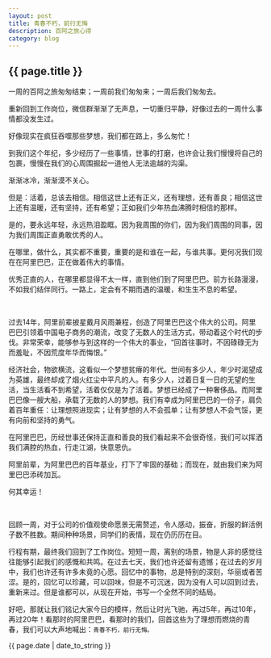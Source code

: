 ```yaml
---
layout: post
title: 青春不朽，前行无悔
description: 百阿之旅心得
category: blog
---
```

<h2> {{ page.title }} </h2>

一周的百阿之旅匆匆结束；一周前我们匆匆来；一周后我们匆匆去。

重新回到工作岗位，微信群渐渐了无声息，一切重归平静，好像过去的一周什么事情都没发生过。

好像现实在疯狂吞噬那些梦想，我们都在路上，多么匆忙！

到我们这个年纪，多少经历了一些事情，世事的打磨，也许会让我们慢慢将自己的包裹，慢慢在我们的心周围掘起一道他人无法逾越的沟渠。

渐渐冰冷，渐渐漠不关心。

但是：活着，总该去相信。相信这世上还有正义，还有理想，还有善良；相信这世上还有温暖，还有坚持，还有希望；正如我们少年热血沸腾时相信的那样。

是的，要永远年轻，永远热泪盈眶。因为我周围的你们，因为我们周围的同事，因为我们周围正直勇敢优秀的人。

在哪里，做什么，其实都不重要，重要的是和谁在一起，与谁共事。更何况我们现在在阿里巴巴，正在做着伟大的事情。

优秀正直的人，在哪里都显得不太一样，直到他们到了阿里巴巴。前方长路漫漫，不如我们结伴同行。一路上，定会有不期而遇的温暖，和生生不息的希望。

<br/>

过去14年，阿里前辈披星戴月风雨兼程，创造了阿里巴巴这个伟大的公司。阿里巴巴引领着中国电子商务的潮流，改变了无数人的生活方式，带动着这个时代的步伐。非常荣幸，能够参与到这样的一个伟大的事业，“回首往事时，不因碌碌无为而羞耻，不因荒度年华而悔恨。”

经济社会，物欲横流，这看似一个梦想贫瘠的年代。世间有多少人，年少时渴望成为英雄，最终却成了烟火红尘中平凡的人。有多少人，过着日复一日的无望的生活，当生活看不到希望，活着仅仅是为了活着。梦想已经成了一种奢侈品。而阿里巴巴像一艘大船，承载了无数的人的梦想。我们有幸成为阿里巴巴的一份子，肩负着百年重任：让理想照进现实；让有梦想的人不会孤单；让有梦想人不会气馁，更有向前和坚持的勇气。

在阿里巴巴，历经世事还保持正直和善良的我们看起来不会很奇怪，我们可以挥洒我们满腔的热血，行走江湖，快意恩仇。

阿里前辈，为阿里巴巴的百年基业，打下了牢固的基础；而现在，就由我们来为阿里巴巴添砖加瓦。

何其幸运！

<br/>

回顾一周，对于公司的价值观使命愿景无需赘述，令人感动，振奋，折服的鲜活例子数不胜数。期间种种场景，同学们的表情，现在仍历历在目。

行程有期，最终我们回到了工作岗位。短短一周，离别的场景，物是人非的感觉往往能够引起我们的感慨和共鸣。在过去七天，我们也许还留有遗憾；在过去的岁月中，我们也许还有许多未竟的心愿。回忆中的事物，总是特别的深刻，华丽或者苦涩。是的，回忆可以珍藏，可以回味，但是不可沉迷，因为没有人可以回到过去，重新来过。但是谁都可以，从现在开始，书写一个全然不同的结局。

好吧，那就让我们铭记大家今日的模样，然后让时光飞驰，再过5年，再过10年，再过20年！看那时的阿里巴巴，看那时的我们，回首这些为了理想而燃烧的青春，我们可以大声地喊出：`青春不朽，前行无悔。`


<p> {{ page.date | date_to_string }} </p>
